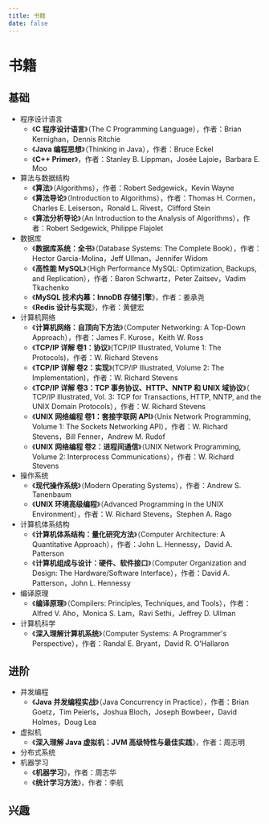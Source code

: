 ```yaml
---
title: 书籍
date: false
---
```


# 书籍

## 基础

- 程序设计语言
  - 《**C 程序设计语言**》（The C Programming Language），作者：Brian Kernighan，Dennis Ritchie
  - 《**Java 编程思想**》（Thinking in Java），作者：Bruce Eckel
  - 《**C++ Primer**》，作者：Stanley B. Lippman，Josée Lajoie，Barbara E. Moo
- 算法与数据结构
  - 《**算法**》（Algorithms），作者：Robert Sedgewick，Kevin Wayne
  - 《**算法导论**》（Introduction to Algorithms），作者：Thomas H. Cormen，Charles E. Leiserson，Ronald L. Rivest，Clifford Stein
  - 《**算法分析导论**》（An Introduction to the Analysis of Algorithms），作者：Robert Sedgewick, Philippe Flajolet
- 数据库
  - 《**数据库系统：全书**》（Database Systems: The Complete Book），作者：Hector Garcia-Molina，Jeff Ullman，Jennifer Widom
  - 《**高性能 MySQL**》（High Performance MySQL: Optimization, Backups, and Replication），作者：Baron Schwartz，Peter Zaitsev，Vadim Tkachenko
  - 《**MySQL 技术内幕：InnoDB 存储引擎**》，作者：姜承尧
  - 《**Redis 设计与实现**》，作者：黄健宏
- 计算机网络
  - 《**计算机网络：自顶向下方法**》（Computer Networking: A Top-Down Approach），作者：James F. Kurose，Keith W. Ross
  - 《**TCP/IP 详解 卷1：协议**》(TCP/IP Illustrated, Volume 1: The Protocols)，作者：W. Richard Stevens
  - 《**TCP/IP 详解 卷2：实现**》(TCP/IP Illustrated, Volume 2: The Implementation)，作者：W. Richard Stevens
  - 《**TCP/IP 详解 卷3：TCP 事务协议、HTTP、NNTP 和 UNIX 域协议**》（ TCP/IP Illustrated, Vol. 3: TCP for Transactions, HTTP, NNTP, and the UNIX Domain Protocols），作者：W. Richard Stevens
  - 《**UNIX 网络编程 卷1：套接字联网 API**》（Unix Network Programming, Volume 1: The Sockets Networking API），作者：W. Richard Stevens，Bill Fenner，Andrew M. Rudof
  - 《**UNIX 网络编程 卷2：进程间通信**》（UNIX Network Programming, Volume 2: Interprocess Communications），作者：W. Richard Stevens
- 操作系统
  - 《**现代操作系统**》（Modern Operating Systems），作者：Andrew S. Tanenbaum
  - 《**UNIX 环境高级编程**》（Advanced Programming in the UNIX Environment），作者：W. Richard Stevens，Stephen A. Rago
- 计算机体系结构
  - 《**计算机体系结构：量化研究方法**》（Computer Architecture: A Quantitative Approach），作者：John L. Hennessy，David A. Patterson
  - 《**计算机组成与设计：硬件、软件接口**》（Computer Organization and Design: The Hardware/Software Interface），作者：David A. Patterson，John L. Hennessy
- 编译原理
  - 《**编译原理**》（Compilers: Principles, Techniques, and Tools），作者：Alfred V. Aho，Monica S. Lam，Ravi Sethi，Jeffrey D. Ullman
- 计算机科学
  - 《**深入理解计算机系统**》（Computer Systems: A Programmer's Perspective），作者：Randal E. Bryant，David R. O'Hallaron

## 进阶

- 并发编程
  - 《**Java 并发编程实战**》（Java Concurrency in Practice），作者：Brian Goetz，Tim Peierls，Joshua Bloch，Joseph Bowbeer，David Holmes，Doug Lea
- 虚拟机
  - 《**深入理解 Java 虚拟机：JVM 高级特性与最佳实践**》，作者：周志明
- 分布式系统
- 机器学习
  - 《**机器学习**》，作者：周志华
  - 《**统计学习方法**》，作者：李航

## 兴趣